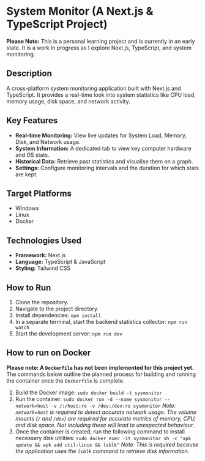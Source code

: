 # System Monitor (A Next.js & TypeScript Project)

**Please Note:** This is a personal learning project and is currently in an early state. It is a work in progress as I explore Next.js, TypeScript, and system monitoring.

## Description
A cross-platform system monitoring application built with Next.js and TypeScript. It provides a real-time look into system statistics like CPU load, memory usage, disk space, and network activity.

## Key Features
* **Real-time Monitoring:** View live updates for System Load, Memory, Disk, and Network usage.
* **System Information:** A dedicated tab to view key computer hardware and OS stats.
* **Historical Data:** Retrieve past statistics and visualise them on a graph.
* **Settings:** Configure monitoring intervals and the duration for which stats are kept.

## Target Platforms
* Windows
* Linux
* Docker

## Technologies Used
* **Framework:** Next.js
* **Language:** TypeScript & JavaScript
* **Styling:** Tailwind CSS

## How to Run
1.  Clone the repository.
2.  Navigate to the project directory.
3.  Install dependencies: `npm install`
4.  In a separate terminal, start the backend statistics collector: `npm run watch`
5.  Start the development server: `npm run dev`

## How to run on Docker
**Please note: A `Dockerfile` has not been implemented for this project yet.** The commands below outline the planned process for building and running the container once the `Dockerfile` is complete.

1.  Build the Docker image:
    `sudo docker build -t sysmonitor .`
2.  Run the container:
    `sudo docker run -d --name sysmonitor --network=host -v /:/host:ro -v /dev:/dev:ro sysmonitor`
    *Note: `network=host` is required to detect accurate network usage. The volume mounts (`/` and `/dev`) are required for accurate metrics of memory, CPU, and disk space. Not including these will lead to unexpected behaviour.*
3.  Once the container is created, run the following command to install necessary disk utilities:
    `sudo docker exec -it sysmonitor sh -c "apk update && apk add util-linux && lsblk"`
    *Note: This is required because the application uses the `lsblk` command to retrieve disk information.*
